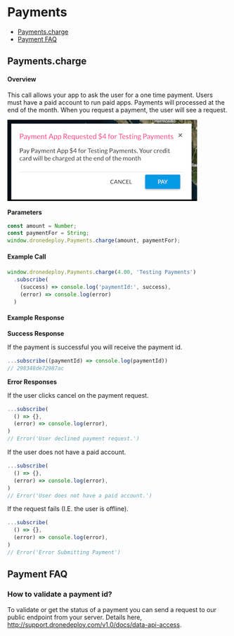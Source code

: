 # Payments

- [Payments.charge](#paymentscharge)
- [Payment FAQ](#payment-faq)

## Payments.charge

#### Overview

This call allows your app to ask the user for a one time payment. Users must have a paid account to run paid apps. Payments will processed at the end of the month. When you request a payment, the user will see a request.

![](payment_request_screenshot.png)

**Parameters**
```javascript
const amount = Number;
const paymentFor = String;
window.dronedeploy.Payments.charge(amount, paymentFor);
```

#### Example Call

```javascript
window.dronedeploy.Payments.charge(4.00, 'Testing Payments')
  .subscribe(
    (success) => console.log('paymentId:', success),
    (error) => console.log(error)
  )
```

#### Example Response

**Success Response**

If the payment is successful you will receive the payment id. 
```javascript
...subscribe((paymentId) => console.log(paymentId))
// 298348de72987ac
```

**Error Responses**

If the user clicks cancel on the payment request.
```javascript
...subscribe(
  () => {},
  (error) => console.log(error),
)
// Error('User declined payment request.')
```

If the user does not have a paid account.
```javascript
...subscribe(
  () => {},
  (error) => console.log(error),
)
// Error('User does not have a paid account.')
```

If the request fails (I.E. the user is offline).
```javascript
...subscribe(
  () => {},
  (error) => console.log(error),
)
// Error('Error Submitting Payment')
```

## Payment FAQ
### How to validate a payment id?

To validate or get the status of a payment you can send a request to our public endpoint from your server. Details here, 
http://support.dronedeploy.com/v1.0/docs/data-api-access.